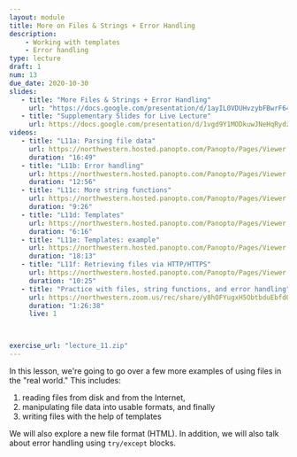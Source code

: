 ```yaml
---
layout: module
title: More on Files & Strings + Error Handling
description:
    - Working with templates
    - Error handling
type: lecture
draft: 1
num: 13
due_date: 2020-10-30
slides: 
   - title: "More Files & Strings + Error Handling"
     url: "https://docs.google.com/presentation/d/1ayIL0VDUHvzybFBwrF64gFA4BOJ5q6SKLm7qY-6WtzM/edit?usp=sharing"
   - title: "Supplementary Slides for Live Lecture"
     url: https://docs.google.com/presentation/d/1vgd9Y1MODkuwJNeHqRydzNOZeIvOWM8nKuEWEfgsza8/edit?usp=sharing
videos:
   - title: "L11a: Parsing file data"
     url: https://northwestern.hosted.panopto.com/Panopto/Pages/Viewer.aspx?id=c1cae01e-9a5d-445e-b399-abbf01241b59
     duration: "16:49"
   - title: "L11b: Error handling"
     url: https://northwestern.hosted.panopto.com/Panopto/Pages/Viewer.aspx?id=6836e9ee-3cdf-4ee6-b44a-abbf0128d9de
     duration: "12:56"
   - title: "L11c: More string functions"
     url: https://northwestern.hosted.panopto.com/Panopto/Pages/Viewer.aspx?id=baaef20e-a134-449c-9095-abbf012c91cf
     duration: "9:26"
   - title: "L11d: Templates"
     url: https://northwestern.hosted.panopto.com/Panopto/Pages/Viewer.aspx?id=49c9ef09-fba1-4e23-bec9-abbf012f6808
     duration: "6:16"
   - title: "L11e: Templates: example"
     url: https://northwestern.hosted.panopto.com/Panopto/Pages/Viewer.aspx?id=1ee3b67b-a1b3-49b9-9cd2-abbf01316edc
     duration: "18:13"
   - title: "L11f: Retrieving files via HTTP/HTTPS"
     url: https://northwestern.hosted.panopto.com/Panopto/Pages/Viewer.aspx?id=cb72d17f-a93e-466d-b1de-abbf0136b2ee
     duration: "10:25"
   - title: "Practice with files, string functions, and error handling"
     url: https://northwestern.zoom.us/rec/share/y8hOFYugxH5ObtbduEbfdOliErTJeaa81yIb8_sPmUcWhCOAtswg8XLig-cQbnuI?startTime=1589919928000
     duration: "1:26:38"
     live: 1
    


exercise_url: "lecture_11.zip"
---
```


In this lesson, we're going to go over a few more examples of using files in the "real world." This includes:
1. reading files from disk and from the Internet,
2. manipulating file data into usable formats, and finally
3. writing files with the help of templates

We will also explore a new file format (HTML). In addition, we will also talk about error handling using `try/except` blocks.